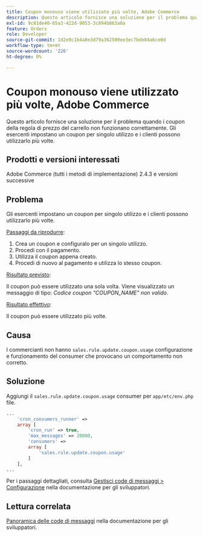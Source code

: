 ```yaml
---
title: Coupon monouso viene utilizzato più volte, Adobe Commerce
description: Questo articolo fornisce una soluzione per il problema quando i coupon della regola di prezzo del carrello non funzionano correttamente. Gli esercenti impostano un coupon per singolo utilizzo e i clienti possono utilizzarlo più volte.
exl-id: 9c81de40-65a3-422d-9053-3c894b863a0a
feature: Orders
role: Developer
source-git-commit: 1d2e0c1b4a8e3d79a362500ee3ec7bde84a6ce0d
workflow-type: tm+mt
source-wordcount: '226'
ht-degree: 0%

---
```


# Coupon monouso viene utilizzato più volte, Adobe Commerce

Questo articolo fornisce una soluzione per il problema quando i coupon della regola di prezzo del carrello non funzionano correttamente. Gli esercenti impostano un coupon per singolo utilizzo e i clienti possono utilizzarlo più volte.


## Prodotti e versioni interessati

Adobe Commerce (tutti i metodi di implementazione) 2.4.3 e versioni successive

## Problema

Gli esercenti impostano un coupon per singolo utilizzo e i clienti possono utilizzarlo più volte.

<u>Passaggi da riprodurre</u>:

1. Crea un coupon e configuralo per un singolo utilizzo.
1. Procedi con il pagamento.
1. Utilizza il coupon appena creato.
1. Procedi di nuovo al pagamento e utilizza lo stesso coupon.

<u>Risultato previsto</u>:

Il coupon può essere utilizzato una sola volta. Viene visualizzato un messaggio di tipo: *Codice coupon &quot;COUPON_NAME&quot; non valido*.

<u>Risultato effettivo</u>:

Il coupon può essere utilizzato più volte.


## Causa

I commercianti non hanno `sales.rule.update.coupon.usage` configurazione e funzionamento del consumer che provocano un comportamento non corretto.

## Soluzione

Aggiungi il `sales.rule.update.coupon.usage` consumer per `app/etc/env.php` file.

```php
...
    'cron_consumers_runner' =>
    array [
        'cron_run' => true,
        'max_messages' => 20000,
        'consumers' =>
        array [
            'sales.rule.update.coupon.usage'
        ]
    ],
...
```

Per i passaggi dettagliati, consulta [Gestisci code di messaggi > Configurazione](https://devdocs.magento.com/guides/v2.4/config-guide/mq/manage-message-queues.html#configuration) nella documentazione per gli sviluppatori.

## Lettura correlata

[Panoramica delle code di messaggi](https://devdocs.magento.com/guides/v2.4/config-guide/mq/rabbitmq-overview.html) nella documentazione per gli sviluppatori.
